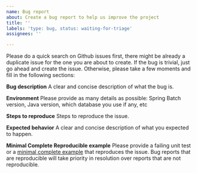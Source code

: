 ```yaml
---
name: Bug report
about: Create a bug report to help us improve the project
title: ''
labels: 'type: bug, status: waiting-for-triage'
assignees: ''

---
```


Please do a quick search on Github issues first, there might be already a duplicate issue for the one you are about to create.
If the bug is trivial, just go ahead and create the issue. Otherwise, please take a few moments and fill in the following sections:

**Bug description**
A clear and concise description of what the bug is.

**Environment**
Please provide as many details as possible: Spring Batch version, Java version, which database you use if any, etc

**Steps to reproduce**
Steps to reproduce the issue.

**Expected behavior**
A clear and concise description of what you expected to happen.

**Minimal Complete Reproducible example**
Please provide a failing unit test or a [minimal complete example](https://stackoverflow.com/help/minimal-reproducible-example) that reproduces the issue.
Bug reports that are reproducible will take priority in resolution over reports that are not reproducible.
